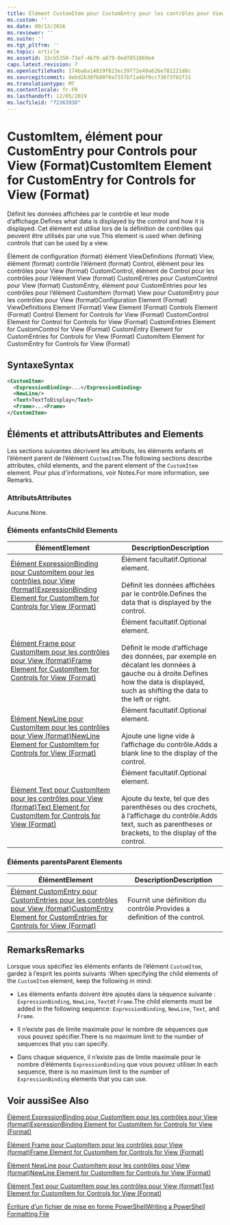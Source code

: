 ```yaml
---
title: Élément CustomItem pour CustomEntry pour les contrôles pour View (format) | Microsoft Docs
ms.custom: ''
ms.date: 09/13/2016
ms.reviewer: ''
ms.suite: ''
ms.tgt_pltfrm: ''
ms.topic: article
ms.assetid: 33cb5350-73ef-4b79-a879-0edf051869e4
caps.latest.revision: 7
ms.openlocfilehash: 174ba6a14819f823ec39f72e49a626e781221d8c
ms.sourcegitcommit: debd2b38fb8070a7357bf1a4bf9cc736f3702f31
ms.translationtype: MT
ms.contentlocale: fr-FR
ms.lasthandoff: 12/05/2019
ms.locfileid: "72363938"
---
```

# <a name="customitem-element-for-customentry-for-controls-for-view-format"></a><span data-ttu-id="bf62e-102">CustomItem, élément pour CustomEntry pour Controls pour View (Format)</span><span class="sxs-lookup"><span data-stu-id="bf62e-102">CustomItem Element for CustomEntry for Controls for View (Format)</span></span>

<span data-ttu-id="bf62e-103">Définit les données affichées par le contrôle et leur mode d’affichage.</span><span class="sxs-lookup"><span data-stu-id="bf62e-103">Defines what data is displayed by the control and how it is displayed.</span></span> <span data-ttu-id="bf62e-104">Cet élément est utilisé lors de la définition de contrôles qui peuvent être utilisés par une vue.</span><span class="sxs-lookup"><span data-stu-id="bf62e-104">This element is used when defining controls that can be used by a view.</span></span>

<span data-ttu-id="bf62e-105">Élément de configuration (format) élément ViewDefinitions (format) View, élément (format) contrôle l’élément (format) Control, élément pour les contrôles pour View (format) CustomControl, élément de Control pour les contrôles pour l’élément View (format) CustomEntries pour CustomControl pour View (format) CustomEntry, élément pour CustomEntries pour les contrôles pour l’élément CustomItem (format) View pour CustomEntry pour les contrôles pour View (format)</span><span class="sxs-lookup"><span data-stu-id="bf62e-105">Configuration Element (Format) ViewDefinitions Element (Format) View Element (Format) Controls Element (Format) Control Element for Controls for View (Format) CustomControl Element for Control for Controls for View (Format) CustomEntries Element for CustomControl for View (Format) CustomEntry Element for CustomEntries for Controls for View (Format) CustomItem Element for CustomEntry for Controls for View (Format)</span></span>

## <a name="syntax"></a><span data-ttu-id="bf62e-106">Syntaxe</span><span class="sxs-lookup"><span data-stu-id="bf62e-106">Syntax</span></span>

```xml
<CustomItem>
  <ExpressionBinding>...</ExpressionBinding>
  <NewLine/>
  <Text>TextToDisplay</Text>
  <Frame>...<Frame>
</CustomItem>
```

## <a name="attributes-and-elements"></a><span data-ttu-id="bf62e-107">Éléments et attributs</span><span class="sxs-lookup"><span data-stu-id="bf62e-107">Attributes and Elements</span></span>

<span data-ttu-id="bf62e-108">Les sections suivantes décrivent les attributs, les éléments enfants et l’élément parent de l’élément `CustomItem`.</span><span class="sxs-lookup"><span data-stu-id="bf62e-108">The following sections describe attributes, child elements, and the parent element of the `CustomItem` element.</span></span> <span data-ttu-id="bf62e-109">Pour plus d'informations, voir Notes.</span><span class="sxs-lookup"><span data-stu-id="bf62e-109">For more information, see Remarks.</span></span>

### <a name="attributes"></a><span data-ttu-id="bf62e-110">Attributs</span><span class="sxs-lookup"><span data-stu-id="bf62e-110">Attributes</span></span>

<span data-ttu-id="bf62e-111">Aucune.</span><span class="sxs-lookup"><span data-stu-id="bf62e-111">None.</span></span>

### <a name="child-elements"></a><span data-ttu-id="bf62e-112">Éléments enfants</span><span class="sxs-lookup"><span data-stu-id="bf62e-112">Child Elements</span></span>

|<span data-ttu-id="bf62e-113">Élément</span><span class="sxs-lookup"><span data-stu-id="bf62e-113">Element</span></span>|<span data-ttu-id="bf62e-114">Description</span><span class="sxs-lookup"><span data-stu-id="bf62e-114">Description</span></span>|
|-------------|-----------------|
|[<span data-ttu-id="bf62e-115">Élément ExpressionBinding pour CustomItem pour les contrôles pour View (format)</span><span class="sxs-lookup"><span data-stu-id="bf62e-115">ExpressionBinding Element for CustomItem for Controls for View (Format)</span></span>](./expressionbinding-element-for-customitem-for-controls-for-view-format.md)|<span data-ttu-id="bf62e-116">Élément facultatif.</span><span class="sxs-lookup"><span data-stu-id="bf62e-116">Optional element.</span></span><br /><br /> <span data-ttu-id="bf62e-117">Définit les données affichées par le contrôle.</span><span class="sxs-lookup"><span data-stu-id="bf62e-117">Defines the data that is displayed by the control.</span></span>|
|[<span data-ttu-id="bf62e-118">Élément Frame pour CustomItem pour les contrôles pour View (format)</span><span class="sxs-lookup"><span data-stu-id="bf62e-118">Frame Element for CustomItem for Controls for View (Format)</span></span>](./frame-element-for-customitem-for-controls-for-view-format.md)|<span data-ttu-id="bf62e-119">Élément facultatif.</span><span class="sxs-lookup"><span data-stu-id="bf62e-119">Optional element.</span></span><br /><br /> <span data-ttu-id="bf62e-120">Définit le mode d’affichage des données, par exemple en décalant les données à gauche ou à droite.</span><span class="sxs-lookup"><span data-stu-id="bf62e-120">Defines how the data is displayed, such as shifting the data to the left or right.</span></span>|
|[<span data-ttu-id="bf62e-121">Élément NewLine pour CustomItem pour les contrôles pour View (format)</span><span class="sxs-lookup"><span data-stu-id="bf62e-121">NewLine Element for CustomItem for Controls for View (Format)</span></span>](./newline-element-for-customitem-for-controls-for-view-format.md)|<span data-ttu-id="bf62e-122">Élément facultatif.</span><span class="sxs-lookup"><span data-stu-id="bf62e-122">Optional element.</span></span><br /><br /> <span data-ttu-id="bf62e-123">Ajoute une ligne vide à l’affichage du contrôle.</span><span class="sxs-lookup"><span data-stu-id="bf62e-123">Adds a blank line to the display of the control.</span></span>|
|[<span data-ttu-id="bf62e-124">Élément Text pour CustomItem pour les contrôles pour View (format)</span><span class="sxs-lookup"><span data-stu-id="bf62e-124">Text Element for CustomItem for Controls for View (Format)</span></span>](./text-element-for-customitem-for-controls-for-view-format.md)|<span data-ttu-id="bf62e-125">Élément facultatif.</span><span class="sxs-lookup"><span data-stu-id="bf62e-125">Optional element.</span></span><br /><br /> <span data-ttu-id="bf62e-126">Ajoute du texte, tel que des parenthèses ou des crochets, à l’affichage du contrôle.</span><span class="sxs-lookup"><span data-stu-id="bf62e-126">Adds text, such as parentheses or brackets, to the display of the control.</span></span>|

### <a name="parent-elements"></a><span data-ttu-id="bf62e-127">Éléments parents</span><span class="sxs-lookup"><span data-stu-id="bf62e-127">Parent Elements</span></span>

|<span data-ttu-id="bf62e-128">Élément</span><span class="sxs-lookup"><span data-stu-id="bf62e-128">Element</span></span>|<span data-ttu-id="bf62e-129">Description</span><span class="sxs-lookup"><span data-stu-id="bf62e-129">Description</span></span>|
|-------------|-----------------|
|[<span data-ttu-id="bf62e-130">Élément CustomEntry pour CustomEntries pour les contrôles pour View (format)</span><span class="sxs-lookup"><span data-stu-id="bf62e-130">CustomEntry Element for CustomEntries for Controls for View (Format)</span></span>](./customentry-element-for-customentries-for-controls-for-view-format.md)|<span data-ttu-id="bf62e-131">Fournit une définition du contrôle.</span><span class="sxs-lookup"><span data-stu-id="bf62e-131">Provides a definition of the control.</span></span>|

## <a name="remarks"></a><span data-ttu-id="bf62e-132">Remarks</span><span class="sxs-lookup"><span data-stu-id="bf62e-132">Remarks</span></span>

<span data-ttu-id="bf62e-133">Lorsque vous spécifiez les éléments enfants de l’élément `CustomItem`, gardez à l’esprit les points suivants :</span><span class="sxs-lookup"><span data-stu-id="bf62e-133">When specifying the child elements of the `CustomItem` element, keep the following in mind:</span></span>

- <span data-ttu-id="bf62e-134">Les éléments enfants doivent être ajoutés dans la séquence suivante : `ExpressionBinding`, `NewLine`, `Text`et `Frame`.</span><span class="sxs-lookup"><span data-stu-id="bf62e-134">The child elements must be added in the following sequence: `ExpressionBinding`, `NewLine`, `Text`, and `Frame`.</span></span>

- <span data-ttu-id="bf62e-135">Il n’existe pas de limite maximale pour le nombre de séquences que vous pouvez spécifier.</span><span class="sxs-lookup"><span data-stu-id="bf62e-135">There is no maximum limit to the number of sequences that you can specify.</span></span>

- <span data-ttu-id="bf62e-136">Dans chaque séquence, il n’existe pas de limite maximale pour le nombre d’éléments `ExpressionBinding` que vous pouvez utiliser.</span><span class="sxs-lookup"><span data-stu-id="bf62e-136">In each sequence, there is no maximum limit to the number of `ExpressionBinding` elements that you can use.</span></span>

## <a name="see-also"></a><span data-ttu-id="bf62e-137">Voir aussi</span><span class="sxs-lookup"><span data-stu-id="bf62e-137">See Also</span></span>

[<span data-ttu-id="bf62e-138">Élément ExpressionBinding pour CustomItem pour les contrôles pour View (format)</span><span class="sxs-lookup"><span data-stu-id="bf62e-138">ExpressionBinding Element for CustomItem for Controls for View (Format)</span></span>](./expressionbinding-element-for-customitem-for-controls-for-view-format.md)

[<span data-ttu-id="bf62e-139">Élément Frame pour CustomItem pour les contrôles pour View (format)</span><span class="sxs-lookup"><span data-stu-id="bf62e-139">Frame Element for CustomItem for Controls for View (Format)</span></span>](./frame-element-for-customitem-for-controls-for-view-format.md)

[<span data-ttu-id="bf62e-140">Élément NewLine pour CustomItem pour les contrôles pour View (format)</span><span class="sxs-lookup"><span data-stu-id="bf62e-140">NewLine Element for CustomItem for Controls for View (Format)</span></span>](./newline-element-for-customitem-for-controls-for-view-format.md)

[<span data-ttu-id="bf62e-141">Élément Text pour CustomItem pour les contrôles pour View (format)</span><span class="sxs-lookup"><span data-stu-id="bf62e-141">Text Element for CustomItem for Controls for View (Format)</span></span>](./text-element-for-customitem-for-controls-for-view-format.md)

[<span data-ttu-id="bf62e-142">Écriture d’un fichier de mise en forme PowerShell</span><span class="sxs-lookup"><span data-stu-id="bf62e-142">Writing a PowerShell Formatting File</span></span>](./writing-a-powershell-formatting-file.md)
